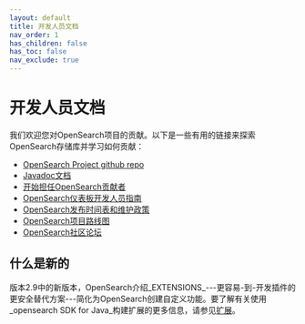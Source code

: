 ```yaml
---
layout: default
title: 开发人员文档
nav_order: 1
has_children: false
has_toc: false
nav_exclude: true
---
```


# 开发人员文档

我们欢迎您对OpenSearch项目的贡献。以下是一些有用的链接来探索OpenSearch存储库并学习如何贡献：

- [OpenSearch Project github repo](https://github.com/opensearch-project/)
- [Javadoc文档](https://opensearch.org/javadocs/)
- [开始担任OpenSearch贡献者](https://github.com/opensearch-project/.github/blob/main/ONBOARDING.md)
- [OpenSearch仪表板开发人员指南](https://github.com/opensearch-project/OpenSearch-Dashboards/blob/main/DEVELOPER_GUIDE.md)
- [OpenSearch发布时间表和维护政策](https://opensearch.org/releases.html)
- [OpenSearch项目路线图](https://github.com/orgs/opensearch-project/projects/1)
- [OpenSearch社区论坛](https://forum.opensearch.org/)

## 什么是新的

版本2.9中的新版本，OpenSearch介绍_EXTENSIONS_---更容易-到-开发插件的更安全替代方案---简化为OpenSearch创建自定义功能。要了解有关使用_opensearch SDK for Java_构建扩展的更多信息，请参见[扩展]({{site.url}}{{site.baseurl}}/developer-documentation/extensions/)。

